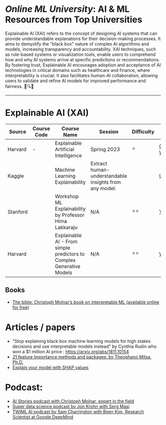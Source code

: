 # ***Online ML University***: **AI & ML Resources from Top Universities**
Explainable AI (XAI) refers to the concept of designing AI systems that can provide understandable explanations for their decision-making processes. It aims to demystify the "black box" nature of complex AI algorithms and models, increasing transparency and accountability. XAI techniques, such as rule-based systems or visualization tools, enable users to comprehend how and why AI systems arrive at specific predictions or recommendations. By fostering trust, Explainable AI encourages adoption and acceptance of AI technologies in critical domains such as healthcare and finance, where interpretability is crucial. It also facilitates human-AI collaboration, allowing users to validate and refine AI models for improved performance and fairness. 🧠🔍💡




---


# **Explainable AI (XAI)**

| Source | Course Code | Course Name | Session | Difficulty | URL |
| --- | --- | --- | --- | --- | --- |
| Harvard | - | Explainable Artificial Intelligence | Spring 2023 | ⭐ | [Course Website](https://interpretable-ml-class.github.io/) |
| Kaggle |  | Machine Learning Explainability                   | Extract human-understandable insights from any model.         |   | [URL](https://www.kaggle.com/learn/machine-learning-explainability)                        |
| Stanford | | Workshop   ML Explainability by Professor Hima Lakkaraju | N/A | ⭐⭐ | [Youtube](https://www.youtube.com/playlist?list=PLoROMvodv4rPh6wa6PGcHH6vMG9sEIPxL) |
| Harvard | | Explainable AI - From simple predictors to Complex Generative Models | N/A | ⭐⭐ | [Website](https://interpretable-ml-class.github.io/) |



## Books
-  [The bible: Christoph Molnar’s book on interpretable ML (available online for free)](https://christophm.github.io/interpretable-ml-book/)


# Articles / papers
- "Stop explaining black box machine learning models for high stakes decisions and use interpretable models instead" by Cynthia Rudin who won a $1 million AI price :
https://arxiv.org/abs/1811.10154
- [21 feature Importance methods and packages: by Theophano Mitsa, Ph.D.](https://towardsdatascience.com/a-guide-to-21-feature-importance-methods-and-packages-in-machine-learning-with-code-85a841f8b319)
- [Explain your model with SHAP values](https://medium.com/dataman-in-ai/explain-your-model-with-the-shap-values-bc36aac4de3d)

# Podcast: 
- [AI Stories podcast with Christoph Molnar, expert in the field](https://www.youtube.com/watch?v=OQ0MR1mbGLg)
- [Super data science podcast by Jon Krohn with Serg Masi](https://www.superdatascience.com/podcast/interpretable-machine-learning-with-serg-masis)
- [TWIML AI podcast by Sam Charrington with Been Kim, Research Scientist at Google DeepMind](https://www.youtube.com/watch?v=C8SuqeH_Mg0)